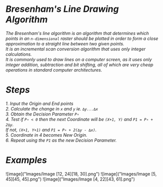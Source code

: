 # *Bresenham's Line Drawing Algorithm*

*The Bresenham's line algorithm is an algorithm that determines which points in an `n-dimensional` raster should be plotted in order to form a close approximation to a straight line between two given points.<br>*
*It is an incremental scan conversion algorithm that uses only integer calculations.*<br>
*It is commonly used to draw lines on a computer screen, as it uses only integer addition, subtraction and bit shifting, all of which are very cheap operations in standard computer architectures.*


# *Steps*

*1. Input the Origin and End points<br>*
*2. Calculate the change in `x` and `y` ie. `∆y...∆x` <br>*
*3. Obtain the Decision Parameter `P∘` <br>*
*4. Test if `P∘ < 0` then the next Coordinate will be `(X+1, Y)` and `P1 = P∘ + 2∆y`.<br> 
If not, `(X+1, Y+1)` and `P1 = P∘ + 2(∆y - ∆x)`.<br>*
*5. Coordinate in 4 becomes New Origin.<br>*
*6. Repeat using the `P1` as the new Decision Parameter.*

# *Examples*

![image]("Images/Image [12, 24][18, 30].png")
![image]("Images/Image [5, 45][45, 45].png")
![image]("Images/Image [4, 22][43, 61].png")